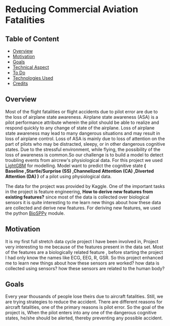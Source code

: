 # Reducing Commercial Aviation Fatalities

## Table of Content
  * [Overview](#overview)
  * [Motivation](#motivation)
  * [Goals](#goals)
  * [Technical Aspect](#technical-aspect)
  * [To Do](#to-do)
  * [Technologies Used](#technologies-used)
  * [Credits](#credits)
  
## Overview

Most of the flight fatalities or flight accidents due to pilot error are due to the loss of airplane state awareness. Airplane state awareness (ASA) is a pilot performance attribute wherein the pilot should be able to realize and respond quickly to any change of state of the airplane. Loss of airplane state awareness may lead to many dangerous situations and may result in loss of airplane control. Loss of ASA is mainly due to loss of attention on the part of pilots who may be distracted, sleepy, or in other dangerous cognitive states. Due to the stressful environment, while flying, the possibility of the loss of awareness is common.So our challenge is to build a model to detect troubling events from aircrew's physiological data. For this project we used [LightGBM](https://lightgbm.readthedocs.io/en/latest/) for modelling. Model want to predict the cognitive state __( Baseline ,Startle/Surprise (SS) ,Channelized Attention (CA) ,Diverted Attention (DA) )__ of a pilot using physiological data.

The data for the project was provided by Kaggle. One of the important tasks in the project is feature engineering, __How to derive new features from existing features?__ since most of the data is collected over biological sensors it is quite interesting to me learn new things about how these data are collected and derive new features. For deriving new features, we used the python [BioSPPy](https://biosppy.readthedocs.io/en/stable/) module.

## Motivation 

It is my first full stretch data cycle project I have been involved in, Project very interesting to me because of the features present in the data set. Most of the features are a biologically related feature , before starting the project I had only know the names like ECG, EEG, R, GSR. So this project enhanced me to learn new things about how these sensors are worked? how data is collected using sensors? how these sensors are related to the human body?

## Goals

Every year thousands of people lose theirs due to aircraft fatalities. Still, we are trying strategies to reduce the accident. There are different reasons for aircraft fatalities, one of the primary reasons is pilot error. So the goal of the project is, When the pilot enters into any one of the dangerous cognitive states, he/she should be alerted, thereby preventing any possible accident.

